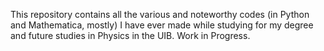 This repository contains all the various and noteworthy codes (in Python and Mathematica, mostly) I have ever made while studying for my degree and future studies in Physics in the UIB. Work in Progress.
